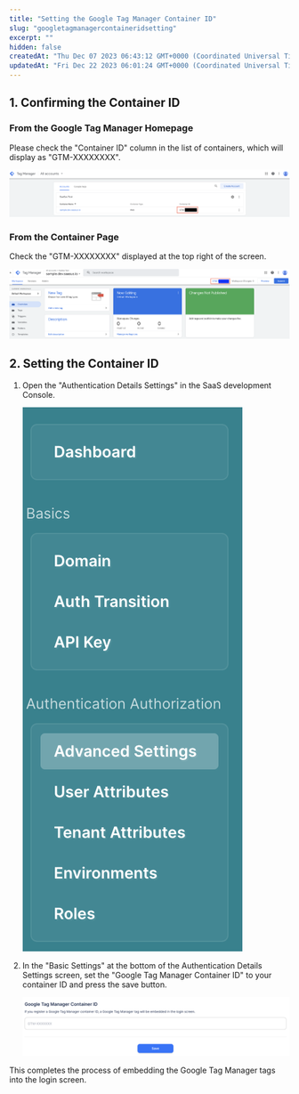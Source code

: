 ```yaml
---
title: "Setting the Google Tag Manager Container ID"
slug: "googletagmanagercontaineridsetting"
excerpt: ""
hidden: false
createdAt: "Thu Dec 07 2023 06:43:12 GMT+0000 (Coordinated Universal Time)"
updatedAt: "Fri Dec 22 2023 06:01:24 GMT+0000 (Coordinated Universal Time)"
---
```

## 1. Confirming the Container ID

### From the Google Tag Manager Homepage

Please check the "Container ID" column in the list of containers, which will display as "GTM-XXXXXXXX".

![googletagmanagercontaineridsetting-1](/img/part-4/application-settings/googletagmanagersetting/googletagmanagercontaineridsetting-1.png)

### From the Container Page

Check the "GTM-XXXXXXXX" displayed at the top right of the screen.

![googletagmanagercontaineridsetting-2](/img/part-4/application-settings/googletagmanagersetting/googletagmanagercontaineridsetting-2.png)

## 2. Setting the Container ID

1. Open the "Authentication Details Settings" in the SaaS development Console.

   ![googletagmanagercontaineridsetting-3](/img/part-4/application-settings/googletagmanagersetting/googletagmanagercontaineridsetting-3.png)
2. In the "Basic Settings" at the bottom of the Authentication Details Settings screen, set the "Google Tag Manager Container ID" to your container ID and press the save button.

   ![googletagmanagercontaineridsetting-4](/img/part-4/application-settings/googletagmanagersetting/googletagmanagercontaineridsetting-4.png)

This completes the process of embedding the Google Tag Manager tags into the login screen.
